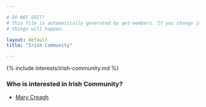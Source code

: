 ```yaml
---

# DO NOT EDIT!
# This file is automatically generated by get-members. If you change it, bad
# things will happen.

layout: default
title: "Irish Community"

---
```


{% include interests/irish-community.md %}

### Who is interested in Irish Community?


* [Mary Creagh](members/mary-creagh.html)

